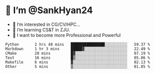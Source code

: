 # 👋 I’m @SankHyan24

- 👀 I’m interested in CG/CV/HPC...
- 🌱 I’m learning CS&T in ZJU.
- 💞️ I want to become more Professional and Powerful


<!---
SankHyan24/SankHyan24 is a ✨ special ✨ repository because its `README.md` (this file) appears on your GitHub profile.
You can click the Preview link to take a look at your changes.
--->
<!--START_SECTION:waka-->

```text
Python       2 hrs 48 mins   ███████████████░░░░░░░░░░   59.37 %
Markdown     1 hr 3 mins     █████▓░░░░░░░░░░░░░░░░░░░   22.49 %
CMake        20 mins         █▓░░░░░░░░░░░░░░░░░░░░░░░   07.19 %
Text         16 mins         █▒░░░░░░░░░░░░░░░░░░░░░░░   05.86 %
Makefile     6 mins          ▓░░░░░░░░░░░░░░░░░░░░░░░░   02.13 %
Other        5 mins          ▒░░░░░░░░░░░░░░░░░░░░░░░░   01.85 %
```

<!--END_SECTION:waka-->
